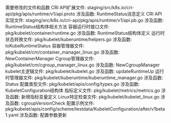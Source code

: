 需要修改的文件和函数
CRI API扩展文件: staging/src/k8s.io/cri-api/pkg/apis/runtime/v1/api.proto
涉及函数: RuntimeStatus消息定义
CRI API实现文件: staging/src/k8s.io/cri-api/pkg/apis/runtime/v1/api.pb.go
涉及函数: RuntimeStatus结构体相关方法
容器运行时接口文件: pkg/kubelet/container/runtime.go
涉及函数: RuntimeStatus结构体定义
运行时状态转换文件: pkg/kubelet/kuberuntime/helpers.go
涉及函数: toKubeRuntimeStatus
容器管理器文件: pkg/kubelet/cm/container_manager_linux.go
涉及函数: NewContainerManager
Cgroup管理器文件: pkg/kubelet/cm/cgroup_manager_linux.go
涉及函数: NewCgroupManager
kubelet主逻辑文件: pkg/kubelet/kubelet.go
涉及函数: updateRuntimeUp
运行时管理器文件: pkg/kubelet/kuberuntime/kuberuntime_manager.go
涉及函数: Status
配置类型文件: pkg/kubelet/apis/config/types.go
涉及函数: KubeletConfiguration结构体
指标定义文件: pkg/kubelet/metrics/metrics.go
涉及函数: 新增指标变量定义
Linux特定检查文件: pkg/kubelet/kubelet_linux.go
涉及函数: cgroupVersionCheck
配置示例文件: pkg/kubelet/apis/config/scheme/testdata/KubeletConfiguration/after/v1beta1.yaml
涉及函数: 配置参数更新